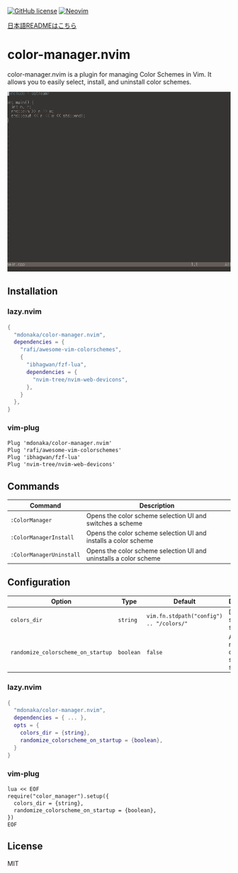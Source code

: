 [![GitHub license](https://img.shields.io/github/license/mdonaka/color-manager.nvim.svg)](https://github.com/mdonaka/color-manager.nvim/blob/main/LICENSE)
[![Neovim](https://img.shields.io/badge/Neovim-support-green.svg)](https://neovim.io/)

[日本語READMEはこちら](./README-ja.md)

# color-manager.nvim
color-manager.nvim is a plugin for managing Color Schemes in Vim. 
It allows you to easily select, install, and uninstall color schemes.

![Demo GIF](assets/demo.gif)

## Installation

### lazy.nvim

```lua
{
  "mdonaka/color-manager.nvim",
  dependencies = {
    "rafi/awesome-vim-colorschemes",
    {
      "ibhagwan/fzf-lua",
      dependencies = {
        "nvim-tree/nvim-web-devicons",
      },
    }
  },
}
```

### vim-plug

```vim
Plug 'mdonaka/color-manager.nvim'
Plug 'rafi/awesome-vim-colorschemes'
Plug 'ibhagwan/fzf-lua'
Plug 'nvim-tree/nvim-web-devicons'
```

## Commands

| Command                    | Description                                                            |
|----------------------------|------------------------------------------------------------------------|
| `:ColorManager`           | Opens the color scheme selection UI and switches a scheme            |
| `:ColorManagerInstall`    | Opens the color scheme selection UI and installs a color scheme          |
| `:ColorManagerUninstall`  | Opens the color scheme selection UI and uninstalls a color scheme        |

## Configuration

| Option                          | Type      | Default                                      | Description                                   |
|----------------------------------|-----------|----------------------------------------------|-----------------------------------------------|
| `colors_dir`                     | `string`  | `vim.fn.stdpath("config") .. "/colors/"`     | Directory to store color schemes              |
| `randomize_colorscheme_on_startup`| `boolean` | `false`                                      | Apply a random color scheme on startup        |

### lazy.nvim
```lua
{
  "mdonaka/color-manager.nvim",
  dependencies = { ... },
  opts = {
    colors_dir = {string},
    randomize_colorscheme_on_startup = {boolean},
  }
}
```
### vim-plug
```vim
lua << EOF
require("color_manager").setup({
  colors_dir = {string},
  randomize_colorscheme_on_startup = {boolean},
})
EOF
```

## License

MIT
